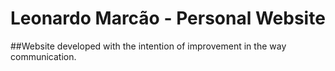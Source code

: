 # Leonardo Marcão - Personal Website
##Website developed with the intention of improvement in the way communication.

